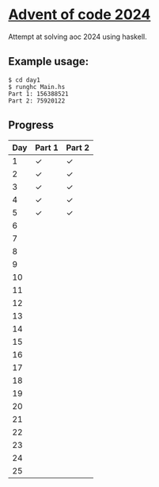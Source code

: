 # [Advent of code 2024](https://adventofcode.com/2024)
Attempt at solving aoc 2024 using haskell.

## Example usage:
```shell
$ cd day1
$ runghc Main.hs
Part 1: 156388521
Part 2: 75920122
```

## Progress
| Day | Part 1 | Part 2 |
| --- | ------ | ------ |
| 1   | ✓      | ✓      |
| 2   | ✓      | ✓      |
| 3   | ✓      | ✓      |
| 4   | ✓      | ✓      |
| 5   | ✓      | ✓      |
| 6   |        |        |
| 7   |        |        |
| 8   |        |        |
| 9   |        |        |
| 10  |        |        |
| 11  |        |        |
| 12  |        |        |
| 13  |        |        |
| 14  |        |        |
| 15  |        |        |
| 16  |        |        |
| 17  |        |        |
| 18  |        |        |
| 19  |        |        |
| 20  |        |        |
| 21  |        |        |
| 22  |        |        |
| 23  |        |        |
| 24  |        |        |
| 25  |        |        |
